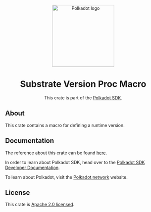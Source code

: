 <div align="center">

<img
alt="Polkadot logo" width="200"
src="https://raw.githubusercontent.com/paritytech/polkadot-sdk/rzadp/readmes/docs/images/Polkadot_Logo_Horizontal_Pink_BlackOnWhite.png">

# Substrate Version Proc Macro

This crate is part of the [Polkadot SDK](https://github.com/paritytech/polkadot-sdk/).

</div>

## About

This crate contains a macro for defining a runtime version.

## Documentation

The reference about this crate can be found [here](https://paritytech.github.io/polkadot-sdk/master/sp_version_proc_macro).

In order to learn about Polkadot SDK, head over to the [Polkadot SDK Developer Documentation](https://paritytech.github.io/polkadot-sdk/master/polkadot_sdk_docs/index.html).

To learn about Polkadot, visit the [Polkadot.network](https://polkadot.network/) website.

## License

This crate is [Apache 2.0 licensed](https://spdx.org/licenses/Apache-2.0.html).
